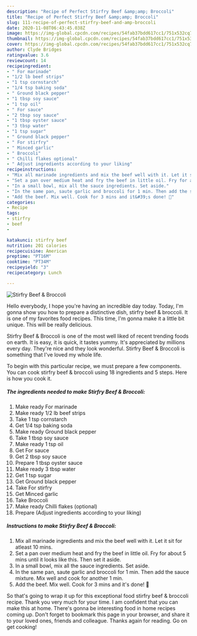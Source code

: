 ```yaml
---
description: "Recipe of Perfect Stirfry Beef &amp;amp; Broccoli"
title: "Recipe of Perfect Stirfry Beef &amp;amp; Broccoli"
slug: 111-recipe-of-perfect-stirfry-beef-and-amp-broccoli
date: 2020-11-08T06:43:45.038Z
image: https://img-global.cpcdn.com/recipes/54fab37bdd617cc1/751x532cq70/stirfry-beef-broccoli-recipe-main-photo.jpg
thumbnail: https://img-global.cpcdn.com/recipes/54fab37bdd617cc1/751x532cq70/stirfry-beef-broccoli-recipe-main-photo.jpg
cover: https://img-global.cpcdn.com/recipes/54fab37bdd617cc1/751x532cq70/stirfry-beef-broccoli-recipe-main-photo.jpg
author: Clyde Bridges
ratingvalue: 3.6
reviewcount: 14
recipeingredient:
- " For marinade"
- "1/2 lb beef strips"
- "1 tsp cornstarch"
- "1/4 tsp baking soda"
- " Ground black pepper"
- "1 tbsp soy sauce"
- "1 tsp oil"
- " For sauce"
- "2 tbsp soy sauce"
- "1 tbsp oyster sauce"
- "3 tbsp water"
- "1 tsp sugar"
- " Ground black pepper"
- " For stirfry"
- " Minced garlic"
- " Broccoli"
- " Chilli flakes optional"
- " Adjust ingredients according to your liking"
recipeinstructions:
- "Mix all marinade ingredients and mix the beef well with it. Let it sit for atleast 10 mins."
- "Set a pan over medium heat and fry the beef in little oil. Fry for about 5 mins until it looks like this. Then set it aside."
- "In a small bowl, mix all the sauce ingredients. Set aside."
- "In the same pan, saute garlic and broccoli for 1 min. Then add the sauce mixture. Mix well and cook for another 1 min."
- "Add the beef. Mix well. Cook for 3 mins and it&#39;s done! 🙂"
categories:
- Recipe
tags:
- stirfry
- beef
- 

katakunci: stirfry beef  
nutrition: 201 calories
recipecuisine: American
preptime: "PT16M"
cooktime: "PT34M"
recipeyield: "3"
recipecategory: Lunch

---
```



![Stirfry Beef &amp; Broccoli](https://img-global.cpcdn.com/recipes/54fab37bdd617cc1/751x532cq70/stirfry-beef-broccoli-recipe-main-photo.jpg)

Hello everybody, I hope you're having an incredible day today. Today, I'm gonna show you how to prepare a distinctive dish, stirfry beef &amp; broccoli. It is one of my favorites food recipes. This time, I'm gonna make it a little bit unique. This will be really delicious.



Stirfry Beef &amp; Broccoli is one of the most well liked of recent trending foods on earth. It is easy, it is quick, it tastes yummy. It's appreciated by millions every day. They're nice and they look wonderful. Stirfry Beef &amp; Broccoli is something that I've loved my whole life.


To begin with this particular recipe, we must prepare a few components. You can cook stirfry beef &amp; broccoli using 18 ingredients and 5 steps. Here is how you cook it.

<!--inarticleads1-->

##### The ingredients needed to make Stirfry Beef &amp; Broccoli:

1. Make ready  For marinade
1. Make ready 1/2 lb beef strips
1. Take 1 tsp cornstarch
1. Get 1/4 tsp baking soda
1. Make ready  Ground black pepper
1. Take 1 tbsp soy sauce
1. Make ready 1 tsp oil
1. Get  For sauce
1. Get 2 tbsp soy sauce
1. Prepare 1 tbsp oyster sauce
1. Make ready 3 tbsp water
1. Get 1 tsp sugar
1. Get  Ground black pepper
1. Take  For stirfry
1. Get  Minced garlic
1. Take  Broccoli
1. Make ready  Chilli flakes (optional)
1. Prepare  (Adjust ingredients according to your liking)




<!--inarticleads2-->

##### Instructions to make Stirfry Beef &amp; Broccoli:

1. Mix all marinade ingredients and mix the beef well with it. Let it sit for atleast 10 mins.
1. Set a pan over medium heat and fry the beef in little oil. Fry for about 5 mins until it looks like this. Then set it aside.
1. In a small bowl, mix all the sauce ingredients. Set aside.
1. In the same pan, saute garlic and broccoli for 1 min. Then add the sauce mixture. Mix well and cook for another 1 min.
1. Add the beef. Mix well. Cook for 3 mins and it&#39;s done! 🙂




So that's going to wrap it up for this exceptional food stirfry beef &amp; broccoli recipe. Thank you very much for your time. I am confident that you can make this at home. There's gonna be interesting food in home recipes coming up. Don't forget to bookmark this page in your browser, and share it to your loved ones, friends and colleague. Thanks again for reading. Go on get cooking!
